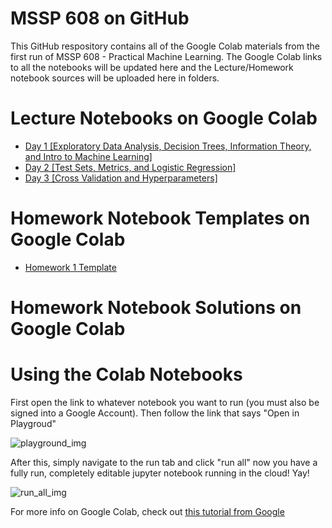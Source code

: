 # MSSP 608 on GitHub
This GitHub respository contains all of the Google Colab materials from the first run of MSSP 608 - Practical Machine Learning. The Google Colab links to all the notebooks will be updated here and the Lecture/Homework notebook sources will be uploaded here in folders.

# Lecture Notebooks on Google Colab
- [Day 1 [Exploratory Data Analysis, Decision Trees, Information Theory, and Intro to Machine Learning]](https://colab.research.google.com/drive/10M6EvaJxBhiJzPA_sH8xRrCSFLelbf_w)
- [Day 2 [Test Sets, Metrics, and Logistic Regression]](https://colab.research.google.com/drive/174sQY421wwoj4dtMdURSMH7udP3zZn3a)
- [Day 3 [Cross Validation and Hyperparameters]](https://colab.research.google.com/drive/1yExnaqLyjKswI_3xw98xF0GeDAegkl48)
# Homework Notebook Templates on Google Colab
- [Homework 1 Template](https://colab.research.google.com/drive/1r9KIhVWqroSNJZf2rf0LizIO1n2d9iVt)
# Homework Notebook Solutions on Google Colab

# Using the Colab Notebooks
First open the link to whatever notebook you want to run (you must also be signed into a Google Account). Then follow the link that says "Open in Playgroud"

![playground_img](https://docs.google.com/uc?export=view&id=1VQDNDug_fe9hkElCzB6ib_-4tTHf8mbD)

After this, simply navigate to the run tab and click "run all" now you have a fully run, completely editable jupyter notebook running in the cloud! Yay!

![run_all_img](https://docs.google.com/uc?export=view&id=1VcVszTl01kt55_bhJwYFOsWktSKggsTQ)

For more info on Google Colab, check out [this tutorial from Google](https://colab.research.google.com/notebooks/intro.ipynb)
